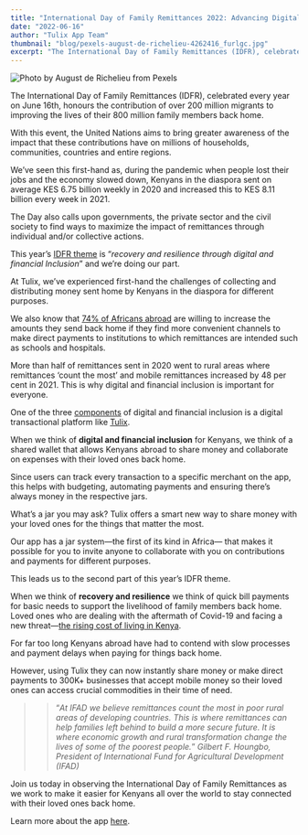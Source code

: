 ```yaml
---
title: "International Day of Family Remittances 2022: Advancing Digital and Financial Inclusion"
date: "2022-06-16"
author: "Tulix App Team"
thumbnail: "blog/pexels-august-de-richelieu-4262416_furlgc.jpg"
excerpt: "The International Day of Family Remittances (IDFR), celebrated every year on June 16th, honours the contribution of over 200 million migrants to improving the lives of their 800 million family members back home."
---
```


![Photo by August de Richelieu from Pexels](https://res.cloudinary.com/tulix/image/upload/v1655294568/blog/pexels-august-de-richelieu-4262416_furlgc.jpg "Family Gathering for a Group Hug")

The International Day of Family Remittances (IDFR), celebrated every year on June 16th, honours the contribution of over 200 million migrants to improving the lives of their 800 million family members back home.

With this event, the United Nations aims to bring greater awareness of the impact that these contributions have on millions of households, communities, countries and entire regions. 

We’ve seen this first-hand as, during the pandemic when people lost their jobs and the economy slowed down, Kenyans in the diaspora sent on average KES 6.75 billion weekly in 2020 and increased this to KES 8.11 billion every week in 2021.

The Day also calls upon governments, the private sector and the civil society to find ways to maximize the impact of remittances through individual and/or collective actions.

This year’s [IDFR theme](https://familyremittances.org/ "International Day of Family Remittances website") is “*recovery and resilience through digital and financial Inclusion*” and we’re doing our part.

At Tulix, we’ve experienced first-hand the challenges of collecting and distributing money sent home by Kenyans in the diaspora for different purposes.

We also know that [74% of Africans abroad](https://medium.com/tulix-app/insights-on-african-diaspora-remittances-f1e847859b6a "Tulix Blog on African Diaspora Remittances Survey Insights") are willing to increase the amounts they send back home if they find more convenient channels to make direct payments to institutions to which remittances are intended such as schools and hospitals.

More than half of remittances sent in 2020 went to rural areas where remittances ‘count the most’ and mobile remittances increased by 48 per cent in 2021. This is why digital and financial inclusion is important for everyone.

One of the three [components](https://www.cgap.org/blog/what-digital-financial-inclusion-and-why-does-it-matter "What Is Digital Financial Inclusion and Why Does It Matter?") of digital and financial inclusion is a digital transactional platform like [Tulix](https://www.tulix.app "Tulix Home Page").

When we think of **digital and financial inclusion** for Kenyans, we think of a shared wallet that allows Kenyans abroad to share money and collaborate on expenses with their loved ones back home. 

Since users can track every transaction to a specific merchant on the app, this helps with budgeting, automating payments and ensuring there’s always money in the respective jars.

What’s a jar you may ask? Tulix offers a smart new way to share money with your loved ones for the things that matter the most. 

Our app has a jar system—the first of its kind in Africa— that makes it possible for you to invite anyone to collaborate with you on contributions and payments for different purposes.

This leads us to the second part of this year’s IDFR theme. 

When we think of **recovery and resilience** we think of quick bill payments for basic needs to support the livelihood of family members back home. Loved ones who are dealing with the aftermath of Covid-19 and facing a new threat—[the rising cost of living in Kenya](https://www.tulix.app/blog/The-Ukraine-Russia-Conflict-and-the-Rising-Cost-of-Living-in-Kenya "Tulix Blog On The Ukraine-Russia Conflict and the Rising Cost of Living in Kenya"). 

For far too long Kenyans abroad have had to contend with slow processes and payment delays when paying for things back home. 

However, using Tulix they can now instantly share money or make direct payments to 300K+ businesses that accept mobile money so their loved ones can access crucial commodities in their time of need. 

> > “*At IFAD we believe remittances count the most in poor rural areas of developing countries. This is where remittances can help families left behind to build a more secure future. It is where economic growth and rural transformation change the lives of some of the poorest people.*”
> > *Gilbert F. Houngbo, President of International Fund for Agricultural Development (IFAD)*

Join us today in observing the International Day of Family Remittances as we work to make it easier for Kenyans all over the world to stay connected with their loved ones back home.

Learn more about the app [here](https://www.tulix.app "Tulix Home Page").